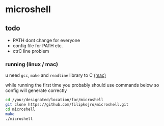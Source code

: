 # microshell

## todo
- PATH dont change for everyone
- config file for PATH etc.
- ctrC line problem

### running (linux / mac)
u need `gcc`, `make` and `readline` library to C [(mac)](https://formulae.brew.sh/formula/readline#default)

while running the first time you probably should use commands below so config will generate correctly
```sh
cd /your/designated/location/for/microshell
git clone https://github.com/filipkojro/microshell.git
cd microshell
make
./microshell
```
